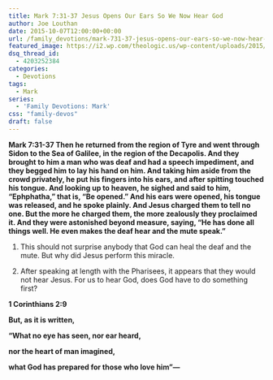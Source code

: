 ```yaml
---
title: Mark 7:31-37 Jesus Opens Our Ears So We Now Hear God
author: Joe Louthan
date: 2015-10-07T12:00:00+00:00
url: /family_devotions/mark-731-37-jesus-opens-our-ears-so-we-now-hear-god/
featured_image: https://i2.wp.com/theologic.us/wp-content/uploads/2015/10/alg-sloan-churman-jpg.jpg?resize=825%2C510
dsq_thread_id:
  - 4203252384
categories:
  - Devotions
tags:
  - Mark
series:
  - 'Family Devotions: Mark'
css: "family-devos"
draft: false
---
```

**Mark 7:31-37 Then he returned from the region of Tyre and went through Sidon to the Sea of Galilee, in the region of the Decapolis. And they brought to him a man who was deaf and had a speech impediment, and they begged him to lay his hand on him. And taking him aside from the crowd privately, he put his fingers into his ears, and after spitting touched his tongue. And looking up to heaven, he sighed and said to him, “Ephphatha,” that is, “Be opened.” And his ears were opened, his tongue was released, and he spoke plainly. And Jesus charged them to tell no one. But the more he charged them, the more zealously they proclaimed it. And they were astonished beyond measure, saying, “He has done all things well. He even makes the deaf hear and the mute speak.”**

1. This should not surprise anybody that God can heal the deaf and the mute. But why did Jesus perform this miracle.

2. After speaking at length with the Pharisees, it appears that they would not hear Jesus. For us to hear God, does God have to do something first?

**1 Corinthians 2:9**
  
 **But, as it is written,**
  
 **“What no eye has seen, nor ear heard,**
  
 **nor the heart of man imagined,**
  
 **what God has prepared for those who love him”—**